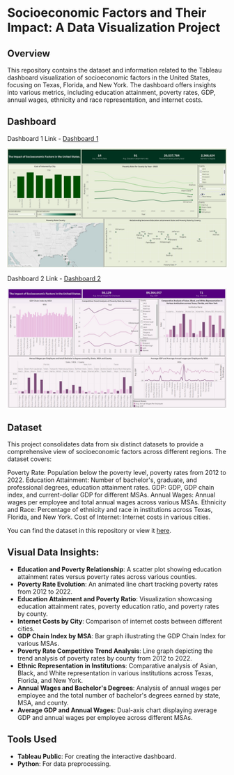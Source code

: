# Socioeconomic Factors and Their Impact: A Data Visualization Project

## Overview

This repository contains the dataset and information related to the Tableau dashboard visualization of socioeconomic factors in the United States, focusing on Texas, Florida, and New York. The dashboard offers insights into various metrics, including education attainment, poverty rates, GDP, annual wages, ethnicity and race representation, and internet costs.

## Dashboard

Dashboard 1 Link - [Dashboard 1](https://public.tableau.com/app/profile/shweta.vinod.kulkarni2486/viz/ImpactofSocioeconomicFactorsintheUnitedStates/SocialandEducationalInsights)

<img src="Dashboard 1.jpg">

Dashboard 2 Link - [Dashboard 2](https://public.tableau.com/app/profile/shweta.vinod.kulkarni2486/viz/ImpactofSocioeconomicFactorsintheUnitedStates2/EconomicandSocialInsights)

<img src="Dashboard 2.jpg">

## Dataset

This project consolidates data from six distinct datasets to provide a comprehensive view of socioeconomic factors across different regions. The dataset covers:

Poverty Rate: Population below the poverty level, poverty rates from 2012 to 2022.
Education Attainment: Number of bachelor's, graduate, and professional degrees, education attainment rates.
GDP: GDP, GDP chain index, and current-dollar GDP for different MSAs.
Annual Wages: Annual wages per employee and total annual wages across various MSAs.
Ethnicity and Race: Percentage of ethnicity and race in institutions across Texas, Florida, and New York.
Cost of Internet: Internet costs in various cities.

You can find the dataset in this repository or view it [here](./Datasets.xlsx).

## Visual Data Insights:

- **Education and Poverty Relationship**: A scatter plot showing education attainment rates versus poverty rates across various counties.
- **Poverty Rate Evolution**: An animated line chart tracking poverty rates from 2012 to 2022.
- **Education Attainment and Poverty Ratio**: Visualization showcasing education attainment rates, poverty education ratio, and poverty rates by county.
- **Internet Costs by City**: Comparison of internet costs between different cities.
- **GDP Chain Index by MSA**: Bar graph illustrating the GDP Chain Index for various MSAs.
- **Poverty Rate Competitive Trend Analysis**: Line graph depicting the trend analysis of poverty rates by county from 2012 to 2022.
- **Ethnic Representation in Institutions**: Comparative analysis of Asian, Black, and White representation in various institutions across Texas, Florida, and New York.
- **Annual Wages and Bachelor's Degrees**: Analysis of annual wages per employee and the total number of bachelor's degrees earned by state, MSA, and county.
- **Average GDP and Annual Wages**: Dual-axis chart displaying average GDP and annual wages per employee across different MSAs.

## Tools Used

- **Tableau Public**: For creating the interactive dashboard.
- **Python**: For data preprocessing.
